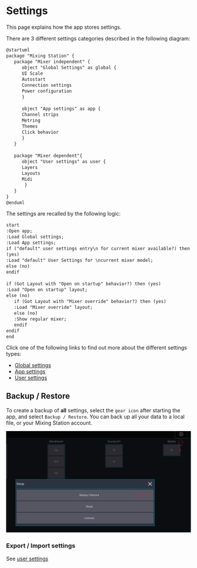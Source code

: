 # Settings

This page explains how the app stores settings.

There are 3 different settings categories described in the following diagram:

```plantuml
@startuml
package "Mixing Station" {
   package "Mixer independent" {
      object "Global Settings" as global {
      UI Scale
      Autostart
      Connection settings
      Power configuration
      }
      
      object "App settings" as app {
      Channel strips
      Metring
      Themes
      Click behavior
      }
   }
   
   package "Mixer dependent"{
      object "User settings" as user {
      Layers
      Layouts
      Midi
       }
   }
}
@enduml
```

The settings are recalled by the following logic:

```plantuml
start
:Open app;
:Load Global settings;
:Load App settings;
if ("default" user settings entry\n for current mixer available?) then (yes)
:Load "default" User Settings for \ncurrent mixer model;
else (no)
endif

if (Got Layout with "Open on startup" behavior?) then (yes)
:Load "Open on startup" layout;
else (no)
   if (Got Layout with "Mixer override" behavior?) then (yes)
   :Load "Mixer override" layout;
   else (no)
   :Show regular mixer;
   endif
endif
end
```

Click one of the following links to find out more about
the different settings types:
- [Global settings](global.md)
- [App settings](app.md)
- [User settings](user.md)


## Backup / Restore

To create a backup of  **all** settings, select the `gear icon` after starting the app, and
select `Backup / Restore`.
You can back up all your data to a local file, or your Mixing Station account.

![Backup-Restore](../img/settings/backup-restore.png)

### Export / Import settings

See [user settings](user.md)


